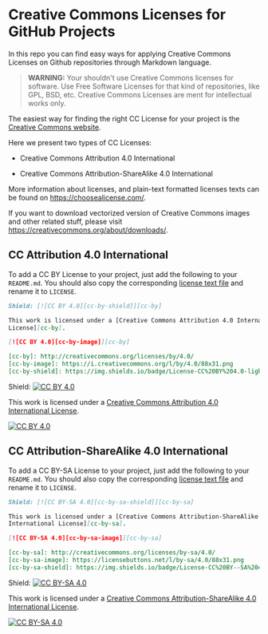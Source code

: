 # Creative Commons Licenses for GitHub Projects

In this repo you can find easy ways for applying Creative Commons Licenses on
Github repositories through Markdown language.

> **WARNING:**
> Your shouldn't use Creative Commons licenses for software.
> Use Free Software Licenses for that kind of repositories, like GPL, BSD, etc.
> Creative Commons Licenses are ment for intellectual works only.


The easiest way for finding the right CC License for your project is the
[Creative Commons website](https://creativecommons.org/choose/).

Here we present two types of CC Licenses:

* Creative Commons Attribution 4.0 International

* Creative Commons Attribution-ShareAlike 4.0 International

More information about licenses, and plain-text formatted licenses texts can
be found on https://choosealicense.com/.

If you want to download vectorized version of Creative Commons images and other related
stuff, please visit https://creativecommons.org/about/downloads/.


## CC Attribution 4.0 International

To add a CC BY License to your project, just add the following to your `README.md`.
You should also copy the corresponding
[license text file](https://github.com/santisoler/cc-licenses/blob/master/LICENSE-CC-BY)
and rename it to `LICENSE`.

```markdown
Shield: [![CC BY 4.0][cc-by-shield]][cc-by]

This work is licensed under a [Creative Commons Attribution 4.0 International
License][cc-by].

[![CC BY 4.0][cc-by-image]][cc-by]

[cc-by]: http://creativecommons.org/licenses/by/4.0/
[cc-by-image]: https://i.creativecommons.org/l/by/4.0/88x31.png
[cc-by-shield]: https://img.shields.io/badge/License-CC%20BY%204.0-lightgrey.svg
```

Shield: [![CC BY 4.0][cc-by-shield]][cc-by]

This work is licensed under a [Creative Commons Attribution 4.0 International
License][cc-by].

[![CC BY 4.0][cc-by-image]][cc-by]

[cc-by]: http://creativecommons.org/licenses/by/4.0/
[cc-by-image]: https://i.creativecommons.org/l/by/4.0/88x31.png
[cc-by-shield]: https://img.shields.io/badge/License-CC%20BY%204.0-lightgrey.svg


## CC Attribution-ShareAlike 4.0 International

To add a CC BY-SA License to your project, just add the following to your `README.md`.
You should also copy the corresponding
[license text file](https://github.com/santisoler/cc-licenses/blob/master/LICENSE-CC-BY-SA)
and rename it to `LICENSE`.

```markdown
Shield: [![CC BY-SA 4.0][cc-by-sa-shield]][cc-by-sa]

This work is licensed under a [Creative Commons Attribution-ShareAlike 4.0
International License][cc-by-sa].

[![CC BY-SA 4.0][cc-by-sa-image]][cc-by-sa]

[cc-by-sa]: http://creativecommons.org/licenses/by-sa/4.0/
[cc-by-sa-image]: https://licensebuttons.net/l/by-sa/4.0/88x31.png
[cc-by-sa-shield]: https://img.shields.io/badge/License-CC%20BY--SA%204.0-lightgrey.svg
```

Shield: [![CC BY-SA 4.0][cc-by-sa-shield]][cc-by-sa]

This work is licensed under a [Creative Commons Attribution-ShareAlike 4.0
International License][cc-by-sa].

[![CC BY-SA 4.0][cc-by-sa-image]][cc-by-sa]

[cc-by-sa]: http://creativecommons.org/licenses/by-sa/4.0/
[cc-by-sa-image]: https://licensebuttons.net/l/by-sa/4.0/88x31.png
[cc-by-sa-shield]: https://img.shields.io/badge/License-CC%20BY--SA%204.0-lightgrey.svg

